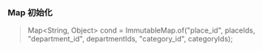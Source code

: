 ### Map 初始化

> Map<String, Object> cond = ImmutableMap.of("place_id", placeIds, "department_id", departmentIds, "category_id", categoryIds);